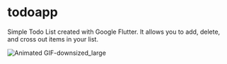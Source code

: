 # todoapp

Simple Todo List created with Google Flutter. It allows you to add, delete, and cross out items in your list.

![Animated GIF-downsized_large](https://user-images.githubusercontent.com/56375818/87357101-edf76a80-c528-11ea-8cb9-8e9448a29b50.gif)
